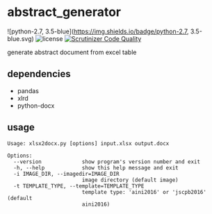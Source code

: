 # abstract_generator
![python-2.7, 3.5-blue](https://img.shields.io/badge/python-2.7, 3.5-blue.svg)
![license](https://img.shields.io/badge/license-apache-blue.svg)
[![Scrutinizer Code Quality](https://scrutinizer-ci.com/g/DaisukeMiyamoto/abstract_generator/badges/quality-score.png?b=master)](https://scrutinizer-ci.com/g/DaisukeMiyamoto/abstract_generator/?branch=master)

generate abstract document from excel table

## dependencies
- pandas
- xlrd
- python-docx

## usage
```
Usage: xlsx2docx.py [options] input.xlsx output.docx

Options:
  --version             show program's version number and exit
  -h, --help            show this help message and exit
  -i IMAGE_DIR, --imagedir=IMAGE_DIR
                        image directory (default image)
  -t TEMPLATE_TYPE, --template=TEMPLATE_TYPE
                        template type: 'aini2016' or 'jscpb2016' (default
                        aini2016)
```
